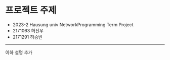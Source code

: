 프로젝트 주제
====
- 2023-2 Hausung univ NetworkProgramming Term Project
- 2171063 허진우
- 2171291 허승빈
----
이하 설명 추가